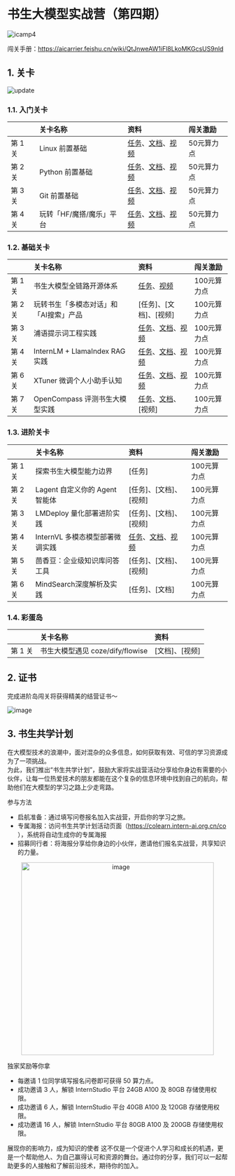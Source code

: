# 书生大模型实战营（第四期）

![icamp4](https://github.com/user-attachments/assets/cf5eca85-bb13-4b96-aa54-b29fa40d36b7)


闯关手册：https://aicarrier.feishu.cn/wiki/QtJnweAW1iFl8LkoMKGcsUS9nld


## 1. 关卡

![update](https://github.com/user-attachments/assets/1f65a77a-3490-47ff-b408-be6d7a190802)


### 1.1. 入门关卡

||关卡名称|资料|闯关激励|
|:-----|:----|:----|:-----|
|第 1 关| Linux 前置基础 |[任务](docs/L0/linux/task.md)、[文档](docs/L0/linux)、[视频](https://www.bilibili.com/video/BV13U1VYmEUr)| 50元算力点 |
|第 2 关|Python 前置基础 | [任务](docs/L0/Python/task.md)、[文档](docs/L0/Python)、[视频](https://www.bilibili.com/video/BV1u61jYSExg)| 50元算力点|
|第 3 关|Git 前置基础|[任务](docs/L0/git/task.md)、[文档](docs/L0/git/)、[视频](https://www.bilibili.com/video/BV15MShYkEgg)| 50元算力点 |
|第 4 关|玩转「HF/魔搭/魔乐」平台|[任务](docs/L0/maas/task.md)、[文档](docs/L0/maas)、[视频](https://www.bilibili.com/video/BV1XxStYYEH1/)| 50元算力点 |


### 1.2. 基础关卡


||关卡名称|资料|闯关激励|
|:-----|:----|:----|:-----|
|第 1 关| 书生大模型全链路开源体系 |[任务](docs/L1/ToolChain)、[视频](https://www.bilibili.com/video/BV1CkSUYGE1v/)| 100元算力点 |
|第 2 关| 玩转书生「多模态对话」和「AI搜索」产品 | [任务]、[文档]、[视频]| 100元算力点 |
|第 3 关| 浦语提示词工程实践 | [任务](docs/L1/Prompt/tasks.md)、[文档](docs/L1/Prompt)、[视频](https://www.bilibili.com/video/BV1tjS7YfEWJ/)| 100元算力点 |
|第 4 关| InternLM + LlamaIndex RAG 实践|[任务](docs/L1/LlamaIndex/task.md)、[文档](docs/L1/LlamaIndex)、[视频](https://www.bilibili.com/video/BV1YzDJY1E2i/)| 100元算力点 |
|第 6 关| XTuner 微调个人小助手认知 | [任务](docs/L1/XTuner/task.md)、[文档](docs/L1/XTuner)、[视频](https://www.bilibili.com/video/BV1G9SJYGEtD)| 100元算力点 |
|第 7 关| OpenCompass 评测书生大模型实践 | [任务](https://github.com/InternLM/Tutorial/blob/camp4/docs/L1/Evaluation/task.md)、[文档](https://github.com/InternLM/Tutorial/blob/camp4/docs/L1/Evaluation/)、[视频]| 100元算力点 |



### 1.3. 进阶关卡

||关卡名称|资料|闯关激励|
|:-----|:----|:----|:-----|
|第 1 关| 探索书生大模型能力边界 | [任务]| 100元算力点 |
|第 2 关| Lagent 自定义你的 Agent 智能体 | [任务]、[文档]、[视频]| 100元算力点 |
|第 3 关| LMDeploy 量化部署进阶实践 | [任务]、[文档]、[视频]| 100元算力点 |
|第 4 关| InternVL 多模态模型部署微调实践 | [任务](docs/L2/InternVL/task.md)、[文档](docs/L2/InternVL)、[视频](https://www.bilibili.com/video/BV1nESCYWEnN)| 100元算力点 |
|第 5 关| 茴香豆：企业级知识库问答工具 | [任务]、[文档]、[视频]| 100元算力点 |
|第 6 关| MindSearch深度解析及实践 | [任务]、[文档] | 100元算力点 |

### 1.4. 彩蛋岛

||关卡名称|资料|
|:-----|:----|:-----|
|第 1 关| 书生大模型遇见 coze/dify/flowise |[文档]、[视频]|

## 2. 证书

完成进阶岛闯关将获得精美的结营证书～

![image](https://github.com/user-attachments/assets/86f420b1-5f82-4ae3-b7f6-4b4bdcdca1b8)


## 3. 书生共学计划


在大模型技术的浪潮中，面对混杂的众多信息，如何获取有效、可信的学习资源成为了一项挑战。  
为此，我们推出“书生共学计划”，鼓励大家将实战营活动分享给你身边有需要的小伙伴，让每一位热爱技术的朋友都能在这个复杂的信息环境中找到自己的航向，帮助他们在大模型的学习之路上少走弯路。  


参与方法  
- 启航准备：通过填写问卷报名加入实战营，开启你的学习之旅。  
- 专属海报：访问书生共学计划活动页面（https://colearn.intern-ai.org.cn/co ），系统将自动生成你的专属海报
- 招募同行者：将海报分享给你身边的小伙伴，邀请他们报名实战营，共享知识的力量。  


<div align="center">

  <img width="440" alt="image" src="https://github.com/user-attachments/assets/99f03ded-da19-42a1-a42d-982fe58ae0c3">

</div>




独家奖励等你拿
- 每邀请 1 位同学填写报名问卷即可获得 50 算力点。
- 成功邀请 3 人，解锁 InternStudio 平台 24GB A100 及 80GB 存储使用权限。
- 成功邀请 6 人，解锁 InternStudio 平台 40GB A100 及 120GB 存储使用权限。
- 成功邀请 16 人，解锁 InternStudio 平台 80GB A100 及 200GB 存储使用权限。

展现你的影响力，成为知识的使者
这不仅是一个促进个人学习和成长的机遇，更是一个帮助他人、为自己赢得认可和资源的舞台。通过你的分享，我们可以一起帮助更多的人接触和了解前沿技术，期待你的加入。

